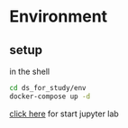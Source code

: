 # Environment

## setup

in the shell

```bash
cd ds_for_study/env
docker-compose up -d
```

[click here][1] for start jupyter lab

[1]:localhost:8888
